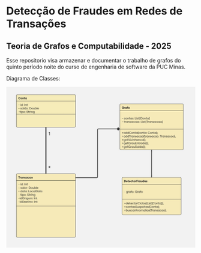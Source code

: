 # Detecção de Fraudes em Redes de Transações
## Teoria de Grafos e Computabilidade - 2025

Esse repositorio visa armazenar e documentar o trabalho de grafos do quinto período noite do curso de engenharia de software da PUC Minas.

Diagrama de Classes:

![Diagrama de Classes](Documentacao/uml/GrafosUML.jpg)


